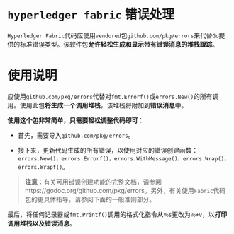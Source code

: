 # `hyperledger fabric` 错误处理

`Hyperledger Fabric`代码应使用`vendored`包`github.com/pkg/errors`来代替`Go`提供的标准错误类型。该软件包**允许轻松生成和显示带有错误消息的堆栈跟踪**。

# 使用说明

应使用`github.com/pkg/errors`代替对`fmt.Errorf()`或`errors.New()`的所有调用。使用此包**将生成一个调用堆栈**，该堆栈将附加到**错误消息**中。

**使用这个包非常简单，只需要轻松调整代码即可**：

+ 首先，需要导入`github.com/pkg/errors`。

+ 接下来，更新代码生成的所有错误，以使用对应的错误创建函数：`errors.New()，errors.Errorf()，errors.WithMessage()，errors.Wrap()，errors.Wrapf()`。

> **注意**：有关可用错误创建功能的完整文档，请参阅https://godoc.org/github.com/pkg/errors。另外，有关使用`Fabric`代码包的更具体指导，请参阅下面的一般准则部分。

最后，将任何记录器或`fmt.Printf()`调用的格式化指令从`％s`更改为`％+v`，以**打印调用堆栈以及错误消息**。





